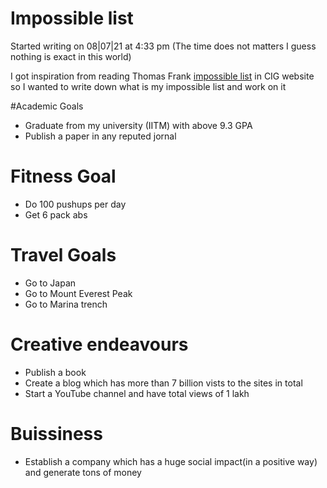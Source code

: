 # Impossible list 

Started writing on 08|07|21 at 4:33 pm (The time does not matters I guess nothing is exact in this world)

I got inspiration from reading Thomas Frank [impossible list](https://collegeinfogeek.com/about/meet-the-author/my-impossible-list/) in CIG website so I wanted to write down what is my impossible list and work on it


#Academic Goals
* Graduate from my university (IITM) with above 9.3 GPA
* Publish a paper in any reputed jornal

# Fitness Goal
* Do 100 pushups per day
* Get 6 pack abs

# Travel Goals
* Go to Japan
* Go to Mount Everest Peak
* Go to Marina trench

# Creative endeavours
* Publish a book
* Create a blog which has more than 7 billion vists to the sites in total 
* Start a YouTube channel and have total views of 1 lakh

# Buissiness
* Establish a company which has a huge social impact(in a positive way) and generate tons of money
